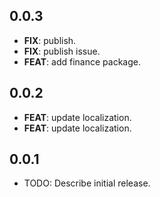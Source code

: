 ## 0.0.3

 - **FIX**: publish.
 - **FIX**: publish issue.
 - **FEAT**: add finance package.

## 0.0.2

 - **FEAT**: update localization.
 - **FEAT**: update localization.

## 0.0.1

* TODO: Describe initial release.
